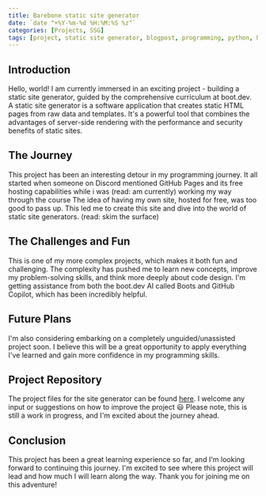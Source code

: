 ```yaml
---
title: Barebone static site generator
date: `date "+%Y-%m-%d %H:%M:%S %z"`
categories: [Projects, SSG]
tags: [project, static site generator, blogpost, programming, python, html, regex, static content] # TAG always lowercase
---
```


## Introduction

Hello, world! I am currently immersed in an exciting project - building a static site generator, guided by the comprehensive curriculum at boot.dev. A static site generator is a software application that creates static HTML pages from raw data and templates. It's a powerful tool that combines the advantages of server-side rendering with the performance and security benefits of static sites.

## The Journey

This project has been an interesting detour in my programming journey. It all started when someone on Discord mentioned GitHub Pages and its free hosting capabilities while i was (read: am currently) working my way through the course The idea of having my own site, hosted for free, was too good to pass up. This led me to create this site and dive into the world of static site generators. (read: skim the surface)

## The Challenges and Fun

This is one of my more complex projects, which makes it both fun and challenging. The complexity has pushed me to learn new concepts, improve my problem-solving skills, and think more deeply about code design. I'm getting assistance from both the boot.dev AI called Boots and GitHub Copilot, which has been incredibly helpful.

## Future Plans

I'm also considering embarking on a completely unguided/unassisted project soon. I believe this will be a great opportunity to apply everything I've learned and gain more confidence in my programming skills.

## Project Repository

The project files for the site generator can be found [here](https://github.com/mehrain/static_site_gen). I welcome any input or suggestions on how to improve the project :smiley: Please note, this is still a work in progress, and I'm excited about the journey ahead.

## Conclusion

This project has been a great learning experience so far, and I'm looking forward to continuing this journey. I'm excited to see where this project will lead and how much I will learn along the way. Thank you for joining me on this adventure!